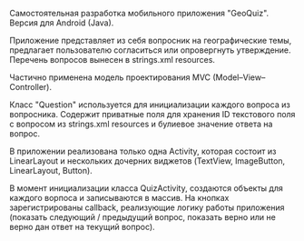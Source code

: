 Самостоятельная разработка мобильного приложения "GeoQuiz".
Версия для Android (Java).

Приложение представляет из себя вопросник на географические темы, предлагает пользователю согласиться или опровергнуть утверждение.
Перечень вопросов вынесен в strings.xml resources. 

Частично применена модель проектирования MVC (Model–View–Controller). 

Класс "Question" используется для инициализации каждого вопроса из вопросника. Содержит приватные поля для хранения ID текстового поля с вопросом из strings.xml resources и булиевое значение ответа на вопрос.

В приложении реализована только одна Activity, которая состоит из LinearLayout и нескольких дочерних виджетов (TextView, ImageButton, LinearLayout, Button).

В момент инициализации класса QuizActivity, создаются объекты для каждого ворпоса и записываются в массив.
На кнопках зарегистрированы callback, реализующие логику работы приложения (показать следующий / предыдущий вопрос, показать верно или не верно дан ответ на текущий вопрос). 
